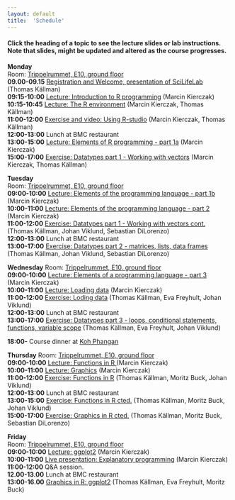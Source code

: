 ```yaml
---
layout: default
title:  'Schedule'
---
```


#### Click the heading of a topic to see the lecture slides or lab instructions. Note that slides, might be updated and altered as the course progresses.

**Monday**  
Room: [Trippelrummet, E10, ground floor](files/bmc_map.jpg)   
**09.00-09.15** [Registration and Welcome, presentation of SciLifeLab ]() (Thomas Källman)  
**09:15-10:00** [Lecture: Introduction to R programming]() (Marcin Kierczak)  
**10:15-10:45** [Lecture: The R environment]() (Marcin Kierczak, Thomas Källman)  
**11:00-12:00** [Exercise and video: Using R-studio]() (Marcin Kierczak, Thomas Källman)  
**12:00-13:00** Lunch at BMC restaurant  
**13:00-15:00** [Lecture: Elements of R programming - part 1a]() (Marcin Kierczak)  
**15:00-17:00** [Exercise: Datatypes part 1 - Working with vectors]() (Marcin Kierczak, Thomas Källman)  

**Tuesday**  
Room: [Trippelrummet, E10, ground floor](files/bmc_map.jpg)  
**09:00-10:00** [Lecture: Elements of the programming language - part 1b]() (Marcin Kierczak)  
**10:00-11:00** [Lecture: Elements of the programming language - part 2]() (Marcin Kierczak)  
**11:00-12:00** [Exercise: Datatypes part 1 - Working with vectors cont.]() (Thomas Källman, Johan Viklund, Sebastian DiLorenzo)  
**12:00-13:00** Lunch at BMC restaurant  
**13:00-17:00** [Exercise: Datatypes part 2 - matrices, lists, data frames]() (Thomas Källman, Johan Viklund, Sebastian DiLorenzo)  

**Wednesday** 
Room: [Trippelrummet, E10, ground floor](files/bmc_map.jpg)  
**09:00-10:00** [Lecture: Elements of a programming language - part 3 ]() (Marcin Kierczak)  
**10:00-11:00** [Lecture: Loading data]() (Marcin Kierczak)  
**11:00-12:00** [Exercise: Loding data]() (Thomas Källman, Eva Freyhult, Johan Viklund)  
**12:00-13:00** Lunch at BMC restaurant  
**13:00-17:00** [Exercise: Datatypes part 3 - loops, conditional statements, functions, variable scope]() (Thomas Källman, Eva Freyhult, Johan Viklund)  

**18:00-** Course dinner at [Koh Phangan](https://www.google.se/maps/place/Restaurang+Koh+Phangan/@59.856787,17.6272816,17z/data=!3m1!4b1!4m5!3m4!1s0x465fcbf3d83e6711:0x4b004e395b108348!8m2!3d59.856787!4d17.6294703?hl=en)  

**Thursday**
Room: [Trippelrummet, E10, ground floor](files/bmc_map.jpg)  
**09:00-10:00** [Lecture: Functions in R ]() (Marcin Kierczak)  
**10:00-11:00** [Lecture: Graphics]() (Marcin Kierczak)  
**11:00-12:00** [Exercise: Functions in R]() (Thomas Källman, Moritz Buck, Johan Viklund)  
**12:00-13:00** Lunch at BMC restaurant  
**13:00-15:00** [Exercise: Functions in R cted.]() (Thomas Källman, Moritz Buck, Johan Viklund)  
**15:00-17:00** [Exercise: Graphics in R cted.]() (Thomas Källman, Moritz Buck, Sebastian DiLorenzo)  

**Friday**  
Room: [Trippelrummet, E10, ground floor](files/bmc_map.jpg)  
**09:00-10:00** [Lecture: ggplot2]() (Marcin Kierczak)  
**10:00-11:00** [Live presentation: Explanatory programming]() (Marcin Kierczak)  
**11:00-12:00** Q&A session.  
**12.00-13.00** Lunch at BMC restaurant  
**13:00-16.00** [Graphics in R: ggplot2]() (Thomas Källman, Eva Freyhult, Moritz Buck)  
